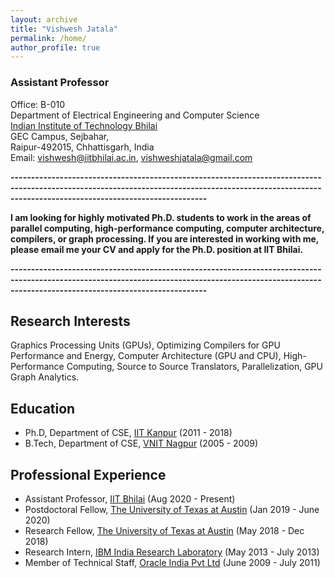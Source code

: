 ```yaml
---
layout: archive
title: "Vishwesh Jatala"
permalink: /home/
author_profile: true
---
```


### Assistant Professor 
Office: B-010  
Department of Electrical Engineering and Computer Science   
[Indian Institute of Technology Bhilai](https://www.iitbhilai.ac.in/)   
GEC Campus, Sejbahar,  
Raipur-492015, Chhattisgarh, India   
Email:  <vishwesh@iitbhilai.ac.in>, <vishweshjatala@gmail.com>  

**--------------------------------------------------------------------------------------------------------------------------------------------------------------------------------------------------------**
                
**I am looking for highly motivated Ph.D. students to work in the areas of parallel computing, high-performance computing, computer architecture, compilers, or graph processing. If you are interested in working with me, please email me your CV and apply for the Ph.D. position at IIT Bhilai.**

**--------------------------------------------------------------------------------------------------------------------------------------------------------------------------------------------------------**


## Research Interests
Graphics Processing Units (GPUs), Optimizing  Compilers  for  GPU  Performance  and  Energy,
Computer  Architecture  (GPU  and  CPU), High-Performance Computing, Source to Source Translators, Parallelization, GPU Graph Analytics.

## Education
* Ph.D, Department of CSE, [IIT Kanpur](https://www.iitk.ac.in/) (2011 - 2018)
* B.Tech, Department of CSE, [VNIT Nagpur](http://vnit.ac.in/) (2005 - 2009)

## Professional Experience
* Assistant Professor, [IIT Bhilai](https://www.iitbhilai.ac.in/) (Aug 2020 - Present)
* Postdoctoral Fellow, [The University of Texas at Austin](https://www.utexas.edu/) (Jan 2019 - June 2020)
* Research Fellow, [The University of Texas at Austin](https://www.utexas.edu/) (May 2018 - Dec 2018)
* Research Intern, [IBM India Research Laboratory](http://www.research.ibm.com/labs/india/) (May 2013 - July 2013)
* Member of Technical Staff, [Oracle India Pvt Ltd](http://www.oracle.com/) (June 2009 - July 2011)




